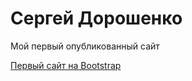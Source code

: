 
# Сергей Дорошенко
Мой первый опубликованный сайт

[Первый сайт на Bootstrap](https://dorsen2307.github.io/less2/ "Мой первый сайт на Bootstrap")

